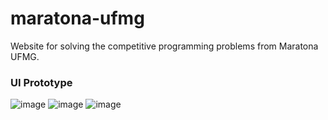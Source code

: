 # maratona-ufmg
Website for solving the competitive programming problems from Maratona UFMG.

### UI Prototype
![image](https://user-images.githubusercontent.com/50183633/185222878-4b77d592-5946-4f0e-899e-326bf5968bef.png)
![image](https://user-images.githubusercontent.com/50183633/185223032-9b55fdc3-c948-481c-aaad-537871c079c0.png)
![image](https://user-images.githubusercontent.com/50183633/185223132-f39df9b2-a652-4c79-b799-2f2a133c16de.png)
